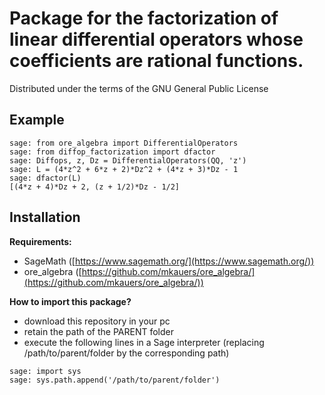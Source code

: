 # Package for the factorization of linear differential operators whose coefficients are rational functions.

Distributed under the terms of the GNU General Public License

## Example

```
sage: from ore_algebra import DifferentialOperators
sage: from diffop_factorization import dfactor
sage: Diffops, z, Dz = DifferentialOperators(QQ, 'z')
sage: L = (4*z^2 + 6*z + 2)*Dz^2 + (4*z + 3)*Dz - 1
sage: dfactor(L)
[(4*z + 4)*Dz + 2, (z + 1/2)*Dz - 1/2]
```

## Installation

__Requirements:__
- SageMath ([https://www.sagemath.org/](https://www.sagemath.org/))
- ore_algebra ([https://github.com/mkauers/ore_algebra/](https://github.com/mkauers/ore_algebra/))

__How to import this package?__
- download this repository in your pc
- retain the path of the PARENT folder
- execute the following lines in a Sage interpreter (replacing /path/to/parent/folder by the corresponding path)
```
sage: import sys
sage: sys.path.append('/path/to/parent/folder')
```
